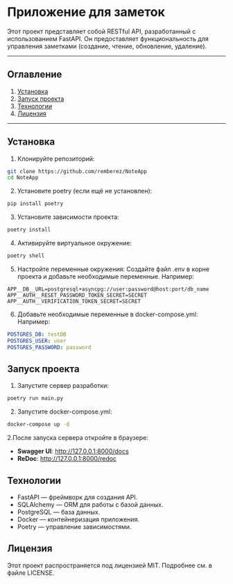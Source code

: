 
# Приложение для заметок

Этот проект представляет собой RESTful API, разработанный с использованием FastAPI. Он предоставляет функциональность для управления заметками (создание, чтение, обновление, удаление).

---

## **Оглавление**
1. [Установка](#установка)
2. [Запуск проекта](#запуск-проекта)
3. [Технологии](#технологии)
4. [Лицензия](#лицензия)

---

## **Установка**

1. Клонируйте репозиторий:
```bash
git clone https://github.com/remberez/NoteApp
cd NoteApp
```
2. Установите poetry (если ещё не установлен):
```bash
pip install poetry
```
3. Установите зависимости проекта:
```bash
poetry install
```
4. Активируйте виртуальное окружение:
```bash
poetry shell
```
5. Настройте переменные окружения:
Создайте файл .env в корне проекта и добавьте необходимые переменные. Например:
```env
APP__DB__URL=postgresql+asyncpg://user:password@host:port/db_name
APP__AUTH__RESET_PASSWORD_TOKEN_SECRET=SECRET
APP__AUTH__VERIFICATION_TOKEN_SECRET=SECRET
```
6. Добавьте необходимые переменные в docker-compose.yml: Например:
```yml
POSTGRES_DB: testDB
POSTGRES_USER: user
POSTGRES_PASSWORD: password
```
## **Запуск проекта**
1. Запустите сервер разработки:
```bash
poetry run main.py
```
2. Запустите docker-compose.yml:
```bash
docker-compose up -d
```
2.После запуска сервера откройте в браузере:
- **Swagger UI**: http://127.0.0.1:8000/docs
- **ReDoc**: http://127.0.0.1:8000/redoc

## **Технологии**
- FastAPI — фреймворк для создания API.
- SQLAlchemy — ORM для работы с базой данных.
- PostgreSQL — база данных.
- Docker — контейнеризация приложения.
- Poetry — управление зависимостями.

## **Лицензия**
Этот проект распространяется под лицензией MIT. Подробнее см. в файле LICENSE.